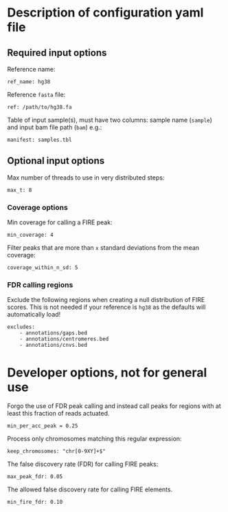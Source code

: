 # Description of configuration yaml file


## Required input options
Reference name:
```
ref_name: hg38
```
Reference `fasta` file:
```
ref: /path/to/hg38.fa
```
Table of input sample(s), must have two columns: sample name (`sample`) and input bam file path (`bam`) e.g.:
```
manifest: samples.tbl
```


## Optional input options
Max number of threads to use in very distributed steps:
```
max_t: 8
```

### Coverage options
Min coverage for calling a FIRE peak:
```
min_coverage: 4
```
Filter peaks that are more than `x` standard deviations from the mean coverage:
```
coverage_within_n_sd: 5
```

### FDR calling regions
Exclude the following regions when creating a null distribution of FIRE scores. This is not needed if your reference is `hg38` as the defaults will automatically load!
```
excludes:
    - annotations/gaps.bed
    - annotations/centromeres.bed
    - annotations/cnvs.bed
```

# Developer options, not for general use
Forgo the use of FDR peak calling and instead call peaks for regions with at least this fraction of reads actuated.
```
min_per_acc_peak = 0.25
```
Process only chromosomes matching this regular expression:
```
keep_chromosomes: "chr[0-9XY]+$"
```
The false discovery rate (FDR) for calling FIRE peaks:
```
max_peak_fdr: 0.05
```
The allowed false discovery rate for calling FIRE elements. 
```
min_fire_fdr: 0.10
```
